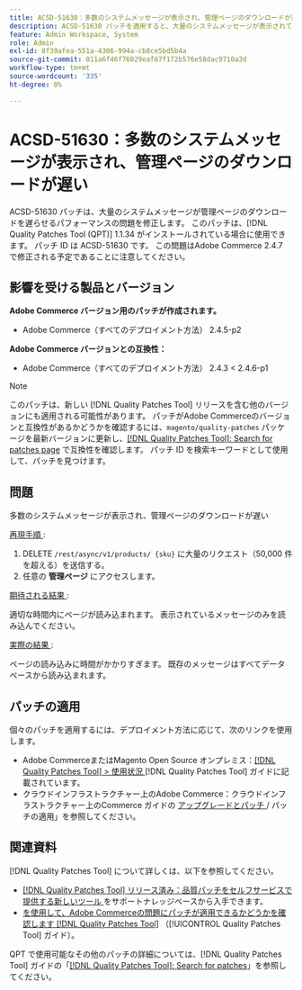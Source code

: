 ```yaml
---
title: ACSD-51630：多数のシステムメッセージが表示され、管理ページのダウンロードが遅い
description: ACSD-51630 パッチを適用すると、大量のシステムメッセージが表示されて管理ページのダウンロードが遅くなるAdobe Commerceのパフォーマンスの問題を修正できます。
feature: Admin Workspace, System
role: Admin
exl-id: 8f39afea-551a-4306-994a-cb8ce5bd5b4a
source-git-commit: 011a6f46f76029eaf67f172b576e58dac9710a3d
workflow-type: tm+mt
source-wordcount: '335'
ht-degree: 0%

---
```


# ACSD-51630：多数のシステムメッセージが表示され、管理ページのダウンロードが遅い

ACSD-51630 パッチは、大量のシステムメッセージが管理ページのダウンロードを遅らせるパフォーマンスの問題を修正します。 このパッチは、[!DNL Quality Patches Tool (QPT)] 1.1.34 がインストールされている場合に使用できます。 パッチ ID は ACSD-51630 です。 この問題はAdobe Commerce 2.4.7 で修正される予定であることに注意してください。

## 影響を受ける製品とバージョン

**Adobe Commerce バージョン用のパッチが作成されます。**

* Adobe Commerce（すべてのデプロイメント方法） 2.4.5-p2

**Adobe Commerce バージョンとの互換性：**

* Adobe Commerce（すべてのデプロイメント方法） 2.4.3 &lt; 2.4.6-p1

>[!NOTE]
>
>このパッチは、新しい [!DNL Quality Patches Tool] リリースを含む他のバージョンにも適用される可能性があります。 パッチがAdobe Commerceのバージョンと互換性があるかどうかを確認するには、`magento/quality-patches` パッケージを最新バージョンに更新し、[[!DNL Quality Patches Tool]: Search for patches page](https://experienceleague.adobe.com/tools/commerce-quality-patches/index.html) で互換性を確認します。 パッチ ID を検索キーワードとして使用して、パッチを見つけます。

## 問題

多数のシステムメッセージが表示され、管理ページのダウンロードが遅い

<u> 再現手順 </u>:

1. DELETE `/rest/async/v1/products/ {sku}` に大量のリクエスト（50,000 件を超える）を送信する。
1. 任意の **管理ページ** にアクセスします。

<u> 期待される結果 </u>:

適切な時間内にページが読み込まれます。 表示されているメッセージのみを読み込んでください。

<u> 実際の結果 </u>:

ページの読み込みに時間がかかりすぎます。 既存のメッセージはすべてデータベースから読み込まれます。

## パッチの適用

個々のパッチを適用するには、デプロイメント方法に応じて、次のリンクを使用します。

* Adobe CommerceまたはMagento Open Source オンプレミス：[[!DNL Quality Patches Tool] > 使用状況 ](/help/tools/quality-patches-tool/usage.md)[!DNL Quality Patches Tool] ガイドに記載されています。
* クラウドインフラストラクチャー上のAdobe Commerce：クラウドインフラストラクチャー上のCommerce ガイドの [ アップグレードとパッチ ](https://experienceleague.adobe.com/docs/commerce-cloud-service/user-guide/develop/upgrade/apply-patches.html)/ パッチの適用」を参照してください。

## 関連資料

[!DNL Quality Patches Tool] について詳しくは、以下を参照してください。

* [[!DNL Quality Patches Tool]  リリース済み：品質パッチをセルフサービスで提供する新しいツール ](https://experienceleague.adobe.com/en/docs/commerce-operations/tools/quality-patches-tool/quality-patches-tool-to-self-serve-quality-patches) をサポートナレッジベースから入手できます。
* [ を使用して、Adobe Commerceの問題にパッチが適用できるかどうかを確認します  [!DNL Quality Patches Tool]](/help/tools/quality-patches-tool/patches-available-in-qpt/check-patch-for-magento-issue-with-magento-quality-patches.md) （[!UICONTROL Quality Patches Tool] ガイド）。


QPT で使用可能なその他のパッチの詳細については、[!DNL Quality Patches Tool] ガイドの「[[!DNL Quality Patches Tool]: Search for patches](https://experienceleague.adobe.com/tools/commerce-quality-patches/index.html)」を参照してください。
